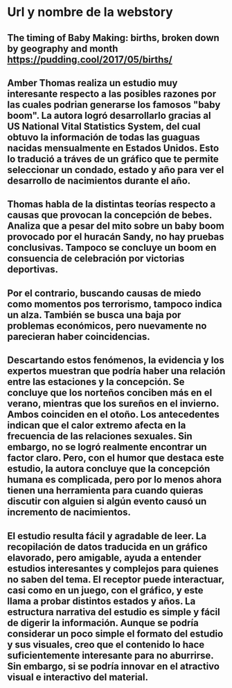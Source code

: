 # Url y nombre de la webstory
## The timing of Baby Making: births, broken down by geography and month https://pudding.cool/2017/05/births/
## Amber Thomas realiza un estudio muy interesante respecto a las posibles razones por las cuales podrian generarse los famosos "baby boom". La autora logró desarrollarlo gracias al US National Vital Statistics System, del cual obtuvo la información de todas las guaguas nacidas mensualmente en Estados Unidos. Esto lo tradució a tráves de un gráfico que te permite seleccionar un condado, estado y año para ver el desarrollo de nacimientos durante el año.
## Thomas habla de la distintas teorías respecto a causas que provocan la concepción de bebes. Analiza que a pesar del mito sobre un baby boom provocado por el huracán Sandy, no hay pruebas conclusivas. Tampoco se concluye un boom en consuencia de celebración por victorias deportivas.
## Por el contrario, buscando causas de miedo como momentos pos terrorismo, tampoco indica un alza. También se busca una baja por problemas económicos, pero nuevamente no parecieran haber coincidencias.
## Descartando estos fenómenos, la evidencia y los expertos muestran que podría haber una relación entre las estaciones y la concepción. Se concluye que los norteños conciben más en el verano, mientras que los sureños en el invierno. Ambos coinciden en el otoño. Los antecedentes indican que el calor extremo afecta en la frecuencia de las relaciones sexuales. Sin embargo, no se logró realmente encontrar un factor claro. Pero, con el humor que destaca este estudio, la autora concluye que la concepción humana es complicada, pero por lo menos ahora tienen una herramienta para cuando quieras discutir con alguien si algún evento causó un incremento de nacimientos.
## El estudio resulta fácil y agradable de leer. La recopilación de datos traducida en un gráfico elavorado, pero amigable, ayuda a entender estudios interesantes y complejos para quienes no saben del tema. El receptor puede interactuar, casi como en un juego, con el gráfico, y este llama a probar distintos estados y años. La estructura narrativa del estudio es simple y fácil de digerir la información. Aunque se podría considerar un poco simple el  formato del estudio y sus visuales, creo que el contenido lo hace suficientemente interesante para no aburrirse. Sin embargo, si se podría innovar en el atractivo visual e interactivo del material. 